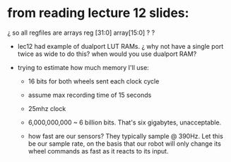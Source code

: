 # from reading lecture 12 slides:
¿ so all regfiles are arrays
  reg [31:0] array[15:0] ?
  ?

* lec12 had example of dualport LUT RAMs. 
  ¿ why not have a single port twice as wide to do this? 
    when would you use dualport RAM? 
  	
* trying to estimate how much memory I'll use: 
  * 16 bits for both wheels sent each clock cycle
  * assume max recording time of 15 seconds
  * 25mhz clock 
  * 6,000,000,000 ~ 6 billion bits. That's six gigabytes, unacceptable. 
  
  * how fast are our sensors? They typically sample @ 390Hz. Let this
    be our sample rate, on the basis that our robot will only change
    its wheel commands as fast as it reacts to its input.
